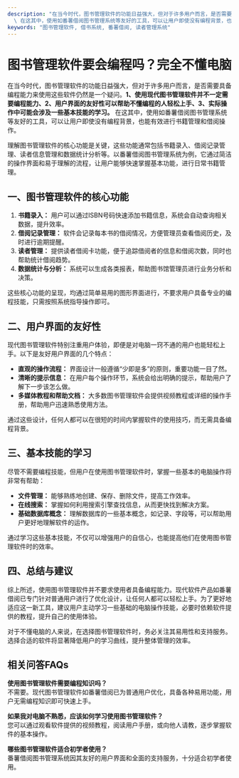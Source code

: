 ```yaml
---
description: "在当今时代，图书管理软件的功能日益强大，但对于许多用户而言，是否需要具备编程能力来使用这些软件仍然是一个疑问。**1、使用现代图书管理软件并不一定需要编程能力、2、用户界面的友好性可以帮助不懂编程的人轻松上手、3、实际操作中可能会涉及一些基本技能的学习。**\
  \ 在这其中，使用如番薯借阅图书管理系统等友好的工具，可以让用户即使没有编程背景，也能有效进行书籍管理和借阅操作。"
keywords: "图书管理软件, 借书系统, 番薯借阅, 读者管理系统"
---
```

# 图书管理软件要会编程吗？完全不懂电脑

在当今时代，图书管理软件的功能日益强大，但对于许多用户而言，是否需要具备编程能力来使用这些软件仍然是一个疑问。**1、使用现代图书管理软件并不一定需要编程能力、2、用户界面的友好性可以帮助不懂编程的人轻松上手、3、实际操作中可能会涉及一些基本技能的学习。** 在这其中，使用如番薯借阅图书管理系统等友好的工具，可以让用户即使没有编程背景，也能有效进行书籍管理和借阅操作。

理解图书管理软件的核心功能是关键，这些功能通常包括书籍录入、借阅记录管理、读者信息管理和数据统计分析等。以番薯借阅图书管理系统为例，它通过简洁的操作界面和易于理解的流程，让用户能够快速掌握基本功能，进行日常书籍管理。

## 一、图书管理软件的核心功能

1. **书籍录入：** 用户可以通过ISBN号码快速添加书籍信息，系统会自动查询相关数据，提升效率。
2. **借阅记录管理：** 软件会记录每本书的借阅情况，方便管理员查看借阅历史，及时进行逾期提醒。
3. **读者管理：** 提供读者借阅卡功能，便于追踪借阅者的信息和借阅次数，同时也帮助统计借阅趋势。
4. **数据统计与分析：** 系统可以生成各类报表，帮助图书馆管理员进行业务分析和决策。

这些核心功能的呈现，均通过简单易用的图形界面进行，不要求用户具备专业的编程技能，只需按照系统指导操作即可。

## 二、用户界面的友好性

现代图书管理软件特别注重用户体验，即便是对电脑一窍不通的用户也能轻松上手。以下是友好用户界面的几个特点：

- **直观的操作流程：** 界面设计一般遵循“少即是多”的原则，重要功能一目了然。
- **清晰的提示信息：** 在用户每个操作环节，系统会给出明确的提示，帮助用户了解下一步该怎么做。
- **多媒体教程和帮助文档：** 大多数图书管理软件会提供视频教程或详细的操作手册，帮助用户迅速熟悉使用方法。

通过这些设计，任何人都可以在很短的时间内掌握软件的使用技巧，而无需具备编程背景。

## 三、基本技能的学习

尽管不需要编程技能，但用户在使用图书管理软件时，掌握一些基本的电脑操作将非常有帮助：

- **文件管理：** 能够熟练地创建、保存、删除文件，提高工作效率。
- **在线搜索：** 掌握如何利用搜索引擎查找信息，从而更快找到解决方案。
- **基础数据库概念：** 理解数据库的一些基本概念，如记录、字段等，可以帮助用户更好地理解软件的运作。

通过学习这些基本技能，不仅可以增强用户的自信心，也能提高他们在使用图书管理软件时的效率。

## 四、总结与建议

综上所述，使用图书管理软件并不要求使用者具备编程能力。现代软件产品如番薯借阅已专门针对普通用户进行了优化设计，让任何人都可以轻松上手。为了更好地适应这一新工具，建议用户主动学习一些基础的电脑操作技能，必要时依赖软件提供的教程，提升自己的使用体验。

对于不懂电脑的人来说，在选择图书管理软件时，务必关注其易用性和支持服务。选择合适的软件将显著降低用户的学习曲线，提升整体管理的效率。

## 相关问答FAQs

**使用图书管理软件需要编程知识吗？**  
不需要。现代图书管理软件如番薯借阅已为普通用户优化，具备各种易用功能，用户无需编程知识即可快速上手。

**如果我对电脑不熟悉，应该如何学习使用图书管理软件？**  
您可以通过观看软件提供的视频教程，阅读用户手册，或向他人请教，逐步掌握软件的基本操作。

**哪些图书管理软件适合初学者使用？**  
番薯借阅图书管理系统因其友好的用户界面和全面的支持服务，十分适合初学者使用。
